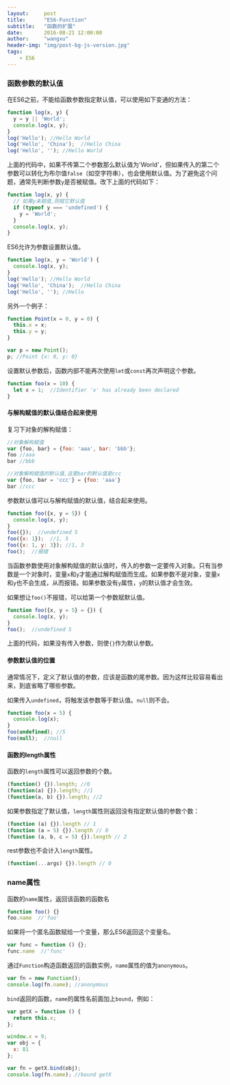 ```yaml
---
layout:     post
title:      "ES6-Function"
subtitle:   "函数的扩展"
date:       2016-08-21 12:00:00
author:     "wangxu"
header-img: "img/post-bg-js-version.jpg"
tags:
    - ES6
---
```


### 函数参数的默认值

在ES6之前，不能给函数参数指定默认值，可以使用如下变通的方法：

```javascript
function log(x, y) {
  y = y || 'World';
  console.log(x, y);
}
log('Hello'); //Hello World
log('Hello', 'China');  //Hello China
log('Hello', ''); //Hello World
```

上面的代码中，如果不传第二个参数那么默认值为'World'，但如果传入的第二个参数可以转化为布尔值`false`（如空字符串），也会使用默认值。为了避免这个问题，通常先判断参数`y`是否被赋值。改下上面的代码如下：

```javascript
function log(x, y) {
  // 如果y未赋值,则赋它默认值
  if (typeof y === 'undefined') {
    y = 'World';
  }
  console.log(x, y);
}
```

ES6允许为参数设置默认值。

```javascript
function log(x, y = 'World') {
  console.log(x, y);
}
log('Hello'); //Hello World
log('Hello', 'China');  //Hello China
log('Hello', ''); //Hello
```

另外一个例子：

```javascript
function Point(x = 0, y = 0) {
  this.x = x;
  this.y = y;
}

var p = new Point();
p; //Point {x: 0, y: 0}
```

设置默认参数后，函数内部不能再次使用`let`或`const`再次声明这个参数。

```javascript
function foo(x = 10) {
  let x = 1;  //Identifier 'x' has already been declared
}
```

#### 与解构赋值的默认值结合起来使用

复习下对象的解构赋值：

```javascript
//对象解构赋值
var {foo, bar} = {foo: 'aaa', bar: 'bbb'};
foo //aaa
bar //bbb

//对象解构赋值的默认值,这里bar的默认值是ccc
var {foo, bar = 'ccc'} = {foo: 'aaa'}
bar //ccc
```

参数默认值可以与解构赋值的默认值，结合起来使用。

```javascript
function foo({x, y = 5}) {
  console.log(x, y);
}
foo({});  //undefined 5
foo({x: 1});  //1, 5
foo({x: 1, y: 3}); //1, 3
foo();  //报错
```

当函数参数使用对象解构赋值的默认值时，传入的参数一定要传入对象。只有当参数是一个对象时，变量`x`和`y`才能通过解构赋值而生成。如果参数不是对象，变量`x`和`y`也不会生成，从而报错。如果参数没有`y`属性，`y`的默认值才会生效。

如果想让`foo()`不报错，可以给第一个参数赋默认值。

```javascript
function foo({x, y = 5} = {}) {
  console.log(x, y);
}
foo();  //undefined 5
```

上面的代码，如果没有传入参数，则使`{}`作为默认参数。

#### 参数默认值的位置

通常情况下，定义了默认值的参数，应该是函数的尾参数。因为这样比较容易看出来，到底省略了哪些参数。

如果传入`undefined`，将触发该参数等于默认值。`null`则不会。

```javascript
function foo(x = 5) {
  console.log(x);
}
foo(undefined); //5
foo(null);  //null
```

#### 函数的length属性

函数的`length`属性可以返回参数的个数。

```javascript
(function() {}).length; //0
(function(a) {}).length; //1
(function(a, b) {}).length; //2
```

如果参数指定了默认值，`length`属性则返回没有指定默认值的参数个数：

```javascript
(function (a) {}).length // 1
(function (a = 5) {}).length // 0
(function (a, b, c = 5) {}).length // 2
```

rest参数也不会计入`length`属性。

```javascript
(function(...args) {}).length // 0
```

### name属性

函数的`name`属性，返回该函数的函数名

```javascript
function foo() {}
foo.name  //'foo'
```

如果将一个匿名函数赋给一个变量，那么ES6返回这个变量名。

```javascript
var func = function () {};
func.name  //'func'
```

通过`Function`构造函数返回的函数实例，`name`属性的值为`anonymous`。

```javascript
var fn = new Function();
console.log(fn.name); //anonymous
```

`bind`返回的函数，`name`的属性名前面加上`bound`，例如：

```javascript
var getX = function () {
  return this.x;
};

window.x = 9;
var obj = {
  x: 81
};

var fn = getX.bind(obj);
console.log(fn.name); //bound getX
```



